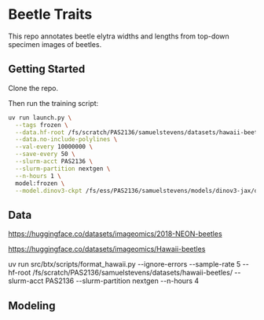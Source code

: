 # Beetle Traits

This repo annotates beetle elytra widths and lengths from top-down specimen images of beetles.

## Getting Started

Clone the repo.

Then run the training script:

```sh
uv run launch.py \
  --tags frozen \
  --data.hf-root /fs/scratch/PAS2136/samuelstevens/datasets/hawaii-beetles \
  --data.no-include-polylines \
  --val-every 10000000 \
  --save-every 50 \
  --slurm-acct PAS2136 \
  --slurm-partition nextgen \
  --n-hours 1 \
  model:frozen \
  --model.dinov3-ckpt /fs/ess/PAS2136/samuelstevens/models/dinov3-jax/dinov3_vits16.eqx
```

## Data

https://huggingface.co/datasets/imageomics/2018-NEON-beetles

https://huggingface.co/datasets/imageomics/Hawaii-beetles

uv run src/btx/scripts/format_hawaii.py --ignore-errors --sample-rate 5 --hf-root /fs/scratch/PAS2136/samuelstevens/datasets/hawaii-beetles/ --slurm-acct PAS2136 --slurm-partition nextgen --n-hours 4

## Modeling



